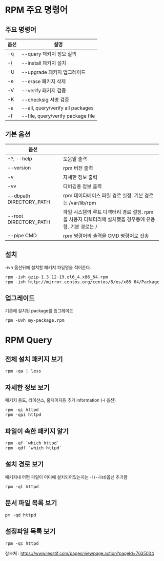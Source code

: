 


# RPM 주요 명령어 #

## 주요 명령어 ##

| 옵션  |  설명   | 
|---|---|  
|-q	|--query	패키지 정보 질의 |  
|-i	|--install	패키지 설치 |  
|-U	|--upgrade	패키지 업그레이드 |  
|-e	|--erase	패키지 삭제 |  
|-V	|--verify	패키지 검증 |  
|-K	|--checksig	서명 검증 |  
|-a	|--all, query/verify all packages   |  
|-f	|--file, query/verify package file |  





## 기본 옵션 ##
| 옵션   |     |
|----|----|
| -?,  --help | 도움말 출력  |
| --version  | rpm 버전 출력 |
| -v  | 자세한 정보 출력 |
| -vv  | 디버깅용 정보 출력 |
| --dbpath DIRECTORY_PATH  | rpm 데이타베이스 파일 경로 설정. 기본 경로는 /var/lib/rpm  |
| --root DIRECTORY_PATH  | 파일 시스템의 루트 디렉터리 경로 설정. rpm 을 사용자 디렉터리에 설치했을 경우등에 유용함. 기본 경로는 /  |
| --pipe CMD  | rpm 명령어의 출력을 CMD 명령어로 전송 |


## 설치 ##
-ivh 옵션뒤에 설치할 패키지 파일명을 적어준다.
<pre>
rpm -ivh gzip-1.3.12-19.el6_4.x86_64.rpm
rpm -ivh http://mirror.centos.org/centos/6/os/x86_64/Packages/gzip-1.3.12-19.el6_4.x86_64.rpm
</pre>

## 업그레이드 ##
기존에 설치된 package를 업그레이드
<pre>
rpm -Uvh my-package.rpm
</pre>



# RPM Query #

## 전체 설치 패키지 보기 ##
<pre>
rpm -qa | less
</pre>

## 자세한 정보 보기 ##
패키지 용도, 라이선스, 홈페이지등 추가 information (-i 옵션)
<pre>
rpm -qi httpd
rpm -qpi httpd
</pre>


## 파일이 속한 패키지 알기 ##
<pre>
rpm -qf `which httpd`
rpm -qdf `which httpd`  
</pre>


## 설치 경로 보기 ##
패키지내 어떤 파일이 어디에 설치되어있는지는 -l (--list)옵션 추가함
<pre>
rpm -ql httpd
</pre>


## 문서 파일 목록 보기 ##
<pre>
pm -qd httpd  
</pre>

## 설정파일 목록 보기 ##

<pre>
rpm -qc httpd 
</pre>







참조처 : https://www.lesstif.com/pages/viewpage.action?pageId=7635004

